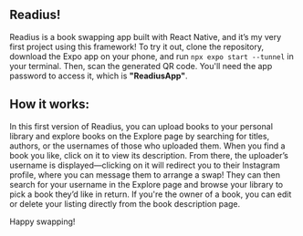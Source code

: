 ## Readius!
Readius is a book swapping app built with React Native, and it’s my very first project using this framework! To try it out, clone the repository, download the Expo app on your phone, and run `npx expo start --tunnel` in your terminal. Then, scan the generated QR code. You'll need the app password to access it, which is **"ReadiusApp"**.

## How it works:
In this first version of Readius, you can upload books to your personal library and explore books on the Explore page by searching for titles, authors, or the usernames of those who uploaded them. When you find a book you like, click on it to view its description. From there, the uploader’s username is displayed—clicking on it will redirect you to their Instagram profile, where you can message them to arrange a swap! They can then search for your username in the Explore page and browse your library to pick a book they’d like in return. If you're the owner of a book, you can edit or delete your listing directly from the book description page.

Happy swapping!

